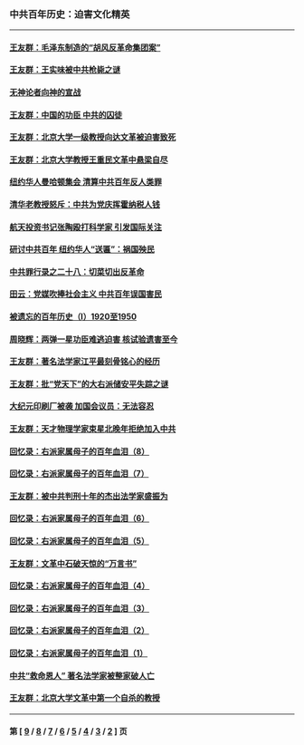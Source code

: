 ### 中共百年历史：迫害文化精英
---
#### [王友群：毛泽东制造的“胡风反革命集团案”](../../pages/nf1176111/n13324909.md?11110430) 
#### [王友群：王实味被中共枪毙之谜](../../pages/nf1176111/n13307502.md?11110430) 
#### [无神论者向神的宣战](../../pages/nf1176111/n13281535.md?11110430) 
#### [王友群：中国的功臣 中共的囚徒](../../pages/nf1176111/n13291790.md?11110430) 
#### [王友群：北京大学一级教授向达文革被迫害致死](../../pages/nf1176111/n13150966.md?11110430) 
#### [王友群：北京大学教授王重民文革中悬梁自尽](../../pages/nf1176111/n13084645.md?11110430) 
#### [纽约华人曼哈顿集会 清算中共百年反人类罪](../../pages/nf1176111/n13084157.md?11110430) 
#### [清华老教授怒斥：中共为党庆挥霍纳税人钱](../../pages/nf1176111/n13071430.md?11110430) 
#### [航天投资书记张陶殴打科学家 引发国际关注](../../pages/nf1176111/n13069132.md?11110430) 
#### [研讨中共百年 纽约华人“送匾”：祸国殃民](../../pages/nf1176111/n13057367.md?11110430) 
#### [中共罪行录之二十八：切菜切出反革命](../../pages/nf1176111/n13030600.md?11110430) 
#### [田云：党媒吹捧社会主义 中共百年误国害民](../../pages/nf1176111/n13006682.md?11110430) 
#### [被遗忘的百年历史（I）1920至1950](../../pages/nf1176111/n12986411.md?11110430) 
#### [周晓辉：两弹一星功臣难逃迫害 核试验遗害至今](../../pages/nf1176111/n12974997.md?11110430) 
#### [王友群：著名法学家江平最刻骨铭心的经历](../../pages/nf1176111/n12970787.md?11110430) 
#### [王友群：批“党天下”的大右派储安平失踪之谜](../../pages/nf1176111/n12954229.md?11110430) 
#### [大纪元印刷厂被袭 加国会议员：无法容忍](../../pages/nf1176111/n12883028.md?11110430) 
#### [王友群：天才物理学家束星北晚年拒绝加入中共](../../pages/nf1176111/n12792913.md?11110430) 
#### [回忆录：右派家属母子的百年血泪（8）](../../pages/nf1176111/n12706196.md?11110430) 
#### [回忆录：右派家属母子的百年血泪（7）](../../pages/nf1176111/n12706191.md?11110430) 
#### [王友群：被中共判刑十年的杰出法学家盛振为](../../pages/nf1176111/n12706141.md?11110430) 
#### [回忆录：右派家属母子的百年血泪（6）](../../pages/nf1176111/n12698863.md?11110430) 
#### [回忆录：右派家属母子的百年血泪（5）](../../pages/nf1176111/n12692515.md?11110430) 
#### [王友群：文革中石破天惊的“万言书”](../../pages/nf1176111/n12690994.md?11110430) 
#### [回忆录：右派家属母子的百年血泪（4）](../../pages/nf1176111/n12686410.md?11110430) 
#### [回忆录：右派家属母子的百年血泪（3）](../../pages/nf1176111/n12683820.md?11110430) 
#### [回忆录：右派家属母子的百年血泪（2）](../../pages/nf1176111/n12679738.md?11110430) 
#### [回忆录：右派家属母子的百年血泪（1）](../../pages/nf1176111/n12678112.md?11110430) 
#### [中共“救命恩人” 著名法学家被整家破人亡](../../pages/nf1176111/n12658168.md?11110430) 
#### [王友群：北京大学文革中第一个自杀的教授](../../pages/nf1176111/n12632697.md?11110430) 

---
#### 第 [ [9](./9.md?11110430) / [8](./8.md?11110430) / [7](./7.md?11110430) / [6](./6.md?11110430) / [5](./5.md?11110430) / [4](./4.md?11110430) / [3](./3.md?11110430) / [2](./2.md?11110430) ] 页
